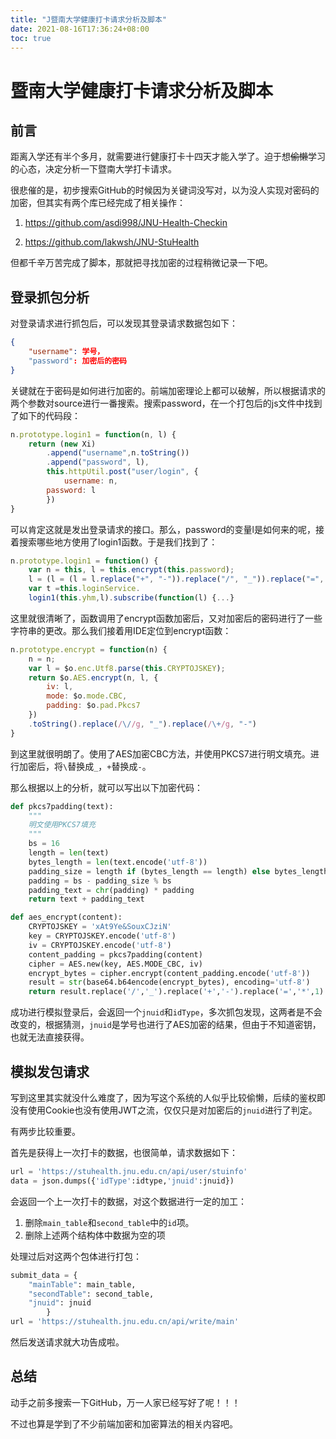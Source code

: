 ```yaml
---
title: "J暨南大学健康打卡请求分析及脚本"
date: 2021-08-16T17:36:24+08:00
toc: true
---
```


# 暨南大学健康打卡请求分析及脚本

## 前言

距离入学还有半个多月，就需要进行健康打卡十四天才能入学了。迫于想~~偷懒~~学习的心态，决定分析一下暨南大学打卡请求。

很悲催的是，初步搜索GitHub的时候因为关键词没写对，以为没人实现对密码的加密，但其实有两个库已经完成了相关操作：

1. https://github.com/asdi998/JNU-Health-Checkin

2. https://github.com/lakwsh/JNU-StuHealth

但都千辛万苦完成了脚本，那就把寻找加密的过程稍微记录一下吧。



## 登录抓包分析

对登录请求进行抓包后，可以发现其登录请求数据包如下：

```json
{
    "username": 学号，
    "password": 加密后的密码
}
```

关键就在于密码是如何进行加密的。前端加密理论上都可以破解，所以根据请求的两个参数对source进行一番搜索。搜索password，在一个打包后的js文件中找到了如下的代码段：

```js
n.prototype.login1 = function(n, l) {
	return (new Xi)
        .append("username",n.toString())
        .append("password", l),
        this.httpUtil.post("user/login", {
        	username: n,
        password: l
        })
}
```

可以肯定这就是发出登录请求的接口。那么，password的变量l是如何来的呢，接着搜索哪些地方使用了login1函数。于是我们找到了：

```js
n.prototype.login1 = function() {
    var n = this, l = this.encrypt(this.password);
    l = (l = (l = l.replace("+", "-")).replace("/", "_")).replace("=", "*");
    var t =this.loginService.
    login1(this.yhm,l).subscribe(function(l) {...}
```

这里就很清晰了，函数调用了encrypt函数加密后，又对加密后的密码进行了一些字符串的更改。那么我们接着用IDE定位到encrypt函数：

```js
n.prototype.encrypt = function(n) {
    n = n;
    var l = $o.enc.Utf8.parse(this.CRYPTOJSKEY);
    return $o.AES.encrypt(n, l, {
        iv: l,
        mode: $o.mode.CBC,
        padding: $o.pad.Pkcs7
    })
    .toString().replace(/\//g, "_").replace(/\+/g, "-")
}
```

到这里就很明朗了。使用了AES加密CBC方法，并使用PKCS7进行明文填充。进行加密后，将`\`替换成`_`，`+`替换成`-`。

那么根据以上的分析，就可以写出以下加密代码：

```python
def pkcs7padding(text):
    """
    明文使用PKCS7填充
    """
    bs = 16
    length = len(text)
    bytes_length = len(text.encode('utf-8'))
    padding_size = length if (bytes_length == length) else bytes_length
    padding = bs - padding_size % bs
    padding_text = chr(padding) * padding
    return text + padding_text

def aes_encrypt(content):
    CRYPTOJSKEY = 'xAt9Ye&SouxCJziN'
    key = CRYPTOJSKEY.encode('utf-8')
    iv = CRYPTOJSKEY.encode('utf-8')
    content_padding = pkcs7padding(content)
    cipher = AES.new(key, AES.MODE_CBC, iv)
    encrypt_bytes = cipher.encrypt(content_padding.encode('utf-8'))
    result = str(base64.b64encode(encrypt_bytes), encoding='utf-8')
    return result.replace('/','_').replace('+','-').replace('=','*',1)
```

成功进行模拟登录后，会返回一个`jnuid`和`idType`，多次抓包发现，这两者是不会改变的，根据猜测，`jnuid`是学号也进行了AES加密的结果，但由于不知道密钥，也就无法直接获得。



## 模拟发包请求

写到这里其实就没什么难度了，因为写这个系统的人似乎比较偷懒，后续的鉴权即没有使用Cookie也没有使用JWT之流，仅仅只是对加密后的`jnuid`进行了判定。

有两步比较重要。

首先是获得上一次打卡的数据，也很简单，请求数据如下：

```python
url = 'https://stuhealth.jnu.edu.cn/api/user/stuinfo'
data = json.dumps({'idType':idtype,'jnuid':jnuid})
```

会返回一个上一次打卡的数据，对这个数据进行一定的加工：

1. 删除`main_table`和`second_table`中的`id`项。
2. 删除上述两个结构体中数据为空的项

处理过后对这两个包体进行打包：

```python
submit_data = {
    "mainTable": main_table,
    "secondTable": second_table,
    "jnuid": jnuid
        }
url = 'https://stuhealth.jnu.edu.cn/api/write/main'
```

然后发送请求就大功告成啦。



## 总结

动手之前多搜索一下GitHub，万一人家已经写好了呢！！！

不过也算是学到了不少前端加密和加密算法的相关内容吧。

